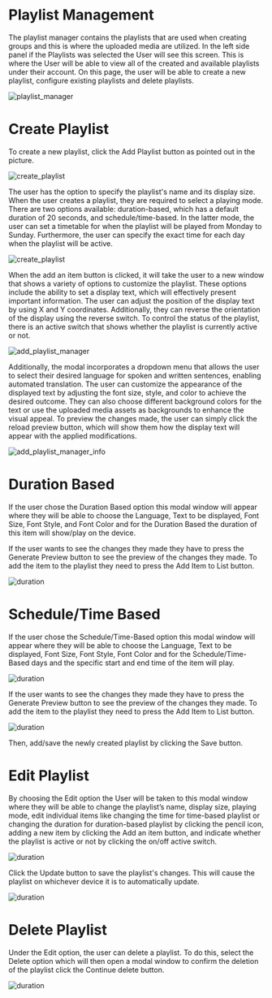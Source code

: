 # Playlist Management

<div class="description">

The playlist manager contains the playlists that are used when creating groups and this is where the uploaded media are utilized. In the left side panel if the Playlists was selected the User will see this screen. This is where the User will be able to view all of the created and available playlists under their account. On this page, the user will be able to create a new playlist, configure existing playlists and delete playlists.

![playlist_manager](/images/image0503.png ":size=100%")

</div>

# Create Playlist

<div class="description">

To create a new playlist, click the Add Playlist button as pointed out in the picture.

![create_playlist](/images/image402.png ":size=100%")

The user has the option to specify the playlist's name and its display size. When the user creates a playlist, they are required to select a playing mode. There are two options available: duration-based, which has a default duration of 20 seconds, and schedule/time-based. In the latter mode, the user can set a timetable for when the playlist will be played from Monday to Sunday. Furthermore, the user can specify the exact time for each day when the playlist will be active.

![create_playlist](/images/image403.png ":size=100%")

When the add an item button is clicked, it will take the user to a new window that shows a variety of options to customize the playlist. These options include the ability to set a display text, which will effectively present important information. The user can adjust the position of the display text by using X and Y coordinates. Additionally, they can reverse the orientation of the display using the reverse switch. To control the status of the playlist, there is an active switch that shows whether the playlist is currently active or not.

![add_playlist_manager](/images/image12.png ":size=100%")

Additionally, the modal incorporates a dropdown menu that allows the user to select their desired language for spoken and written sentences, enabling automated translation. The user can customize the appearance of the displayed text by adjusting the font size, style, and color to achieve the desired outcome. They can also choose different background colors for the text or use the uploaded media assets as backgrounds to enhance the visual appeal. To preview the changes made, the user can simply click the reload preview button, which will show them how the display text will appear with the applied modifications.

![add_playlist_manager_info](/images/image11.png ":size=100%")

</div>

# Duration Based

<div class="description">

If the user chose the Duration Based option this modal window will appear where they will be able to choose the Language, Text to be displayed, Font Size, Font Style, and Font Color and for the Duration Based the duration of this item will show/play on the device.

If the user wants to see the changes they made they have to press the Generate Preview button to see the preview of the changes they made. To add the item to the playlist they need to press the Add Item to List button.

![duration](/images/image405.png ":size=100%")

</div>

# Schedule/Time Based

<div class="description">

If the user chose the Schedule/Time-Based option this modal window will appear where they will be able to choose the Language, Text to be displayed, Font Size, Font Style, Font Color and for the Schedule/Time-Based days and the specific start and end time of the item will play.

![duration](/images/image406.png ":size=100%")

If the user wants to see the changes they made they have to press the Generate Preview button to see the preview of the changes they made. To add the item to the playlist they need to press the Add Item to List button.

![duration](/images/image407.png ":size=100%")

Then, add/save the newly created playlist by clicking the Save button.

</div>

# Edit Playlist

<div class="description">

By choosing the Edit option the User will be taken to this modal window where they will be able to change the playlist’s name, display size, playing mode, edit individual items like changing the time for time-based playlist or changing the duration for duration-based playlist by clicking the pencil icon, adding a new item by clicking the Add an item button, and indicate whether the playlist is active or not by clicking the on/off active switch.

![duration](/images/image408.png ":size=100%")

Click the Update button to save the playlist's changes. This will cause the playlist on whichever device it is to automatically update.

![duration](/images/playlist/playlistEditModal.png ":size=100%")

</div>

# Delete Playlist

<div class="description">

Under the Edit option, the user can delete a playlist. To do this, select the Delete option which will then open a modal window to confirm the deletion of the playlist click the Continue delete button.

![duration](/images/image410.png ":size=100%")

</div>
